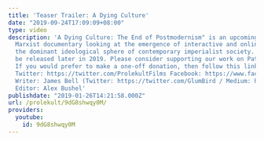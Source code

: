 ```yaml
---
title: 'Teaser Trailer: A Dying Culture'
date: "2019-09-24T17:09:09+08:00"
type: video
description: 'A Dying Culture: The End of Postmodernism" is an upcoming, feature-length,
  Marxist documentary looking at the emergence of interactive and online media as
  the dominant ideological sphere of contemporary imperialist society. The film will
  be released later in 2019. Please consider supporting our work on Patreon: https://patreon.com/prolekult
  If you would prefer to make a one-off donation, then follow this link: https://paypal.me/jrbml
  Twitter: https://twitter.com/ProlekultFilms Facebook: https://www.facebook.com/prolekultfilms
  Writer: James Bell (Twitter: https://twitter.com/GlumBird / Medium: https://medium.com/@jrbml.public)
  Editor: Alex Bushel'
publishdate: "2019-01-26T14:21:58.000Z"
url: /prolekult/9dG8shwqy0M/
providers:
  youtube:
    id: 9dG8shwqy0M
---
```

